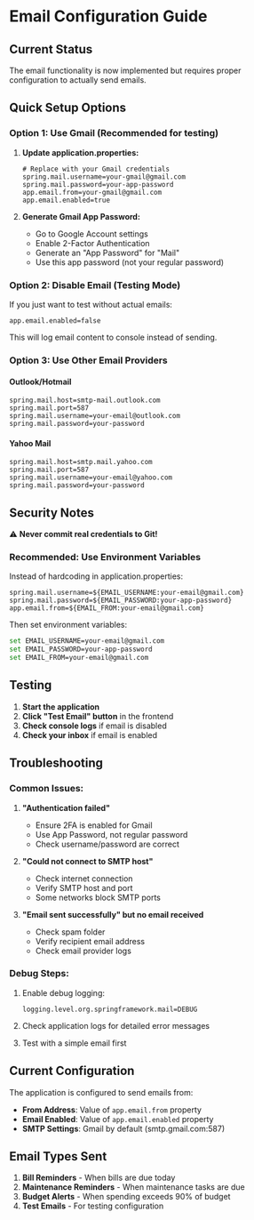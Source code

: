 # Email Configuration Guide

## Current Status
The email functionality is now implemented but requires proper configuration to actually send emails.

## Quick Setup Options

### Option 1: Use Gmail (Recommended for testing)

1. **Update application.properties:**
   ```properties
   # Replace with your Gmail credentials
   spring.mail.username=your-gmail@gmail.com
   spring.mail.password=your-app-password
   app.email.from=your-gmail@gmail.com
   app.email.enabled=true
   ```

2. **Generate Gmail App Password:**
   - Go to Google Account settings
   - Enable 2-Factor Authentication
   - Generate an "App Password" for "Mail"
   - Use this app password (not your regular password)

### Option 2: Disable Email (Testing Mode)
If you just want to test without actual emails:
```properties
app.email.enabled=false
```
This will log email content to console instead of sending.

### Option 3: Use Other Email Providers

#### Outlook/Hotmail
```properties
spring.mail.host=smtp-mail.outlook.com
spring.mail.port=587
spring.mail.username=your-email@outlook.com
spring.mail.password=your-password
```

#### Yahoo Mail
```properties
spring.mail.host=smtp.mail.yahoo.com
spring.mail.port=587
spring.mail.username=your-email@yahoo.com
spring.mail.password=your-password
```

## Security Notes

⚠️ **Never commit real credentials to Git!**

### Recommended: Use Environment Variables
Instead of hardcoding in application.properties:

```properties
spring.mail.username=${EMAIL_USERNAME:your-email@gmail.com}
spring.mail.password=${EMAIL_PASSWORD:your-app-password}
app.email.from=${EMAIL_FROM:your-email@gmail.com}
```

Then set environment variables:
```bash
set EMAIL_USERNAME=your-email@gmail.com
set EMAIL_PASSWORD=your-app-password
set EMAIL_FROM=your-email@gmail.com
```

## Testing

1. **Start the application**
2. **Click "Test Email" button** in the frontend
3. **Check console logs** if email is disabled
4. **Check your inbox** if email is enabled

## Troubleshooting

### Common Issues:

1. **"Authentication failed"**
   - Ensure 2FA is enabled for Gmail
   - Use App Password, not regular password
   - Check username/password are correct

2. **"Could not connect to SMTP host"**
   - Check internet connection
   - Verify SMTP host and port
   - Some networks block SMTP ports

3. **"Email sent successfully" but no email received**
   - Check spam folder
   - Verify recipient email address
   - Check email provider logs

### Debug Steps:

1. Enable debug logging:
   ```properties
   logging.level.org.springframework.mail=DEBUG
   ```

2. Check application logs for detailed error messages

3. Test with a simple email first

## Current Configuration

The application is configured to send emails from:
- **From Address**: Value of `app.email.from` property
- **Email Enabled**: Value of `app.email.enabled` property
- **SMTP Settings**: Gmail by default (smtp.gmail.com:587)

## Email Types Sent

1. **Bill Reminders** - When bills are due today
2. **Maintenance Reminders** - When maintenance tasks are due
3. **Budget Alerts** - When spending exceeds 90% of budget
4. **Test Emails** - For testing configuration
